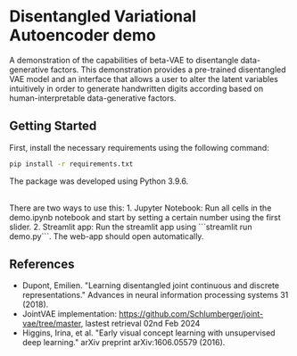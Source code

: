 # Disentangled Variational Autoencoder demo
A demonstration of the capabilities of beta-VAE to disentangle data-generative factors. This demonstration provides a pre-trained disentangled VAE model and an interface that allows a user to alter the latent variables intuitively in order to generate handwritten digits according based on human-interpretable data-generative factors.

## Getting Started
First, install the necessary requirements using the following command:
```bash
pip install -r requirements.txt
```
The package was developed using Python 3.9.6.

<br>
There are two ways to use this:
1. Jupyter Notebook: Run all cells in the demo.ipynb notebook and start by setting a certain number using the first slider.
2. Streamlit app: Run the streamlit app using ```streamlit run demo.py```. The web-app should open automatically.


## References
- Dupont, Emilien. "Learning disentangled joint continuous and discrete representations." Advances in neural information processing systems 31 (2018).
- JointVAE implementation: https://github.com/Schlumberger/joint-vae/tree/master, lastest retrieval 02nd Feb 2024
- Higgins, Irina, et al. "Early visual concept learning with unsupervised deep learning." arXiv preprint arXiv:1606.05579 (2016).

